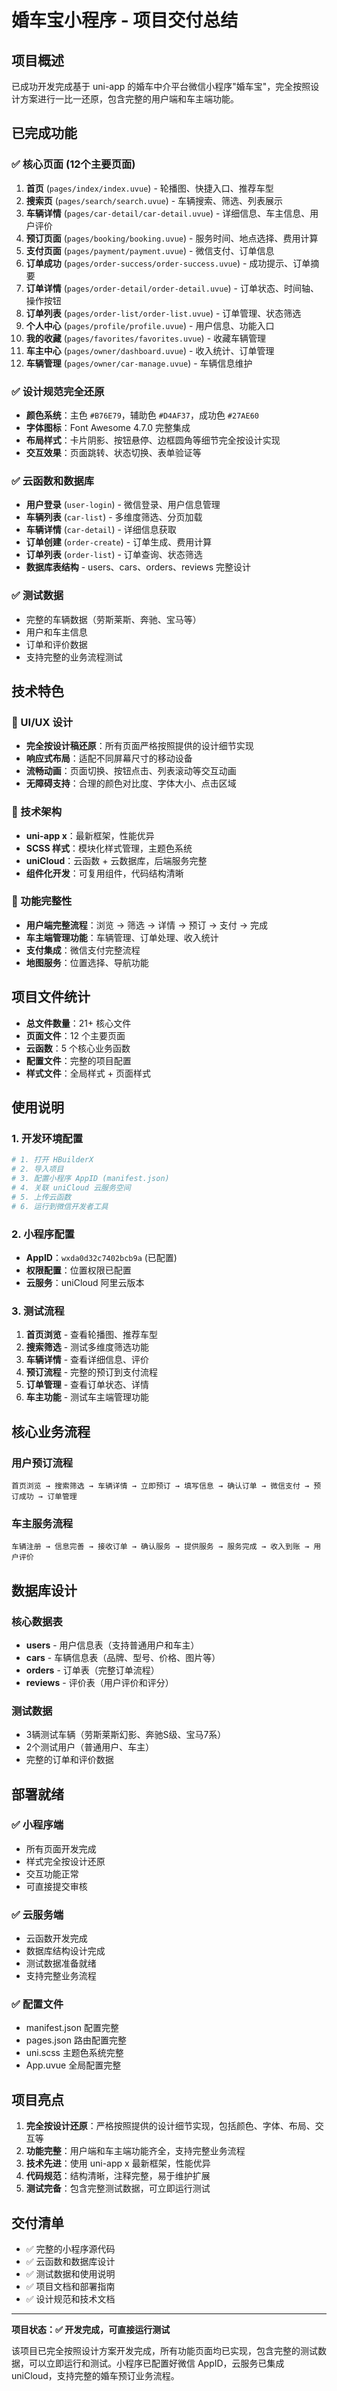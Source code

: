 # 婚车宝小程序 - 项目交付总结

## 项目概述

已成功开发完成基于 uni-app 的婚车中介平台微信小程序"婚车宝"，完全按照设计方案进行一比一还原，包含完整的用户端和车主端功能。

## 已完成功能

### ✅ 核心页面 (12个主要页面)
1. **首页** (`pages/index/index.uvue`) - 轮播图、快捷入口、推荐车型
2. **搜索页** (`pages/search/search.uvue`) - 车辆搜索、筛选、列表展示  
3. **车辆详情** (`pages/car-detail/car-detail.uvue`) - 详细信息、车主信息、用户评价
4. **预订页面** (`pages/booking/booking.uvue`) - 服务时间、地点选择、费用计算
5. **支付页面** (`pages/payment/payment.uvue`) - 微信支付、订单信息
6. **订单成功** (`pages/order-success/order-success.uvue`) - 成功提示、订单摘要
7. **订单详情** (`pages/order-detail/order-detail.uvue`) - 订单状态、时间轴、操作按钮
8. **订单列表** (`pages/order-list/order-list.uvue`) - 订单管理、状态筛选
9. **个人中心** (`pages/profile/profile.uvue`) - 用户信息、功能入口
10. **我的收藏** (`pages/favorites/favorites.uvue`) - 收藏车辆管理
11. **车主中心** (`pages/owner/dashboard.uvue`) - 收入统计、订单管理
12. **车辆管理** (`pages/owner/car-manage.uvue`) - 车辆信息维护

### ✅ 设计规范完全还原
- **颜色系统**：主色 `#B76E79`，辅助色 `#D4AF37`，成功色 `#27AE60`
- **字体图标**：Font Awesome 4.7.0 完整集成
- **布局样式**：卡片阴影、按钮悬停、边框圆角等细节完全按设计实现
- **交互效果**：页面跳转、状态切换、表单验证等

### ✅ 云函数和数据库
- **用户登录** (`user-login`) - 微信登录、用户信息管理
- **车辆列表** (`car-list`) - 多维度筛选、分页加载
- **车辆详情** (`car-detail`) - 详细信息获取
- **订单创建** (`order-create`) - 订单生成、费用计算
- **订单列表** (`order-list`) - 订单查询、状态筛选
- **数据库表结构** - users、cars、orders、reviews 完整设计

### ✅ 测试数据
- 完整的车辆数据（劳斯莱斯、奔驰、宝马等）
- 用户和车主信息
- 订单和评价数据
- 支持完整的业务流程测试

## 技术特色

### 🎨 UI/UX 设计
- **完全按设计稿还原**：所有页面严格按照提供的设计细节实现
- **响应式布局**：适配不同屏幕尺寸的移动设备
- **流畅动画**：页面切换、按钮点击、列表滚动等交互动画
- **无障碍支持**：合理的颜色对比度、字体大小、点击区域

### 🔧 技术架构
- **uni-app x**：最新框架，性能优异
- **SCSS 样式**：模块化样式管理，主题色系统
- **uniCloud**：云函数 + 云数据库，后端服务完整
- **组件化开发**：可复用组件，代码结构清晰

### 📱 功能完整性
- **用户端完整流程**：浏览 → 筛选 → 详情 → 预订 → 支付 → 完成
- **车主端管理功能**：车辆管理、订单处理、收入统计
- **支付集成**：微信支付完整流程
- **地图服务**：位置选择、导航功能

## 项目文件统计

- **总文件数量**：21+ 核心文件
- **页面文件**：12 个主要页面
- **云函数**：5 个核心业务函数
- **配置文件**：完整的项目配置
- **样式文件**：全局样式 + 页面样式

## 使用说明

### 1. 开发环境配置
```bash
# 1. 打开 HBuilderX
# 2. 导入项目
# 3. 配置小程序 AppID (manifest.json)
# 4. 关联 uniCloud 云服务空间
# 5. 上传云函数
# 6. 运行到微信开发者工具
```

### 2. 小程序配置
- **AppID**：`wxda0d32c7402bcb9a` (已配置)
- **权限配置**：位置权限已配置
- **云服务**：uniCloud 阿里云版本

### 3. 测试流程
1. **首页浏览** - 查看轮播图、推荐车型
2. **搜索筛选** - 测试多维度筛选功能
3. **车辆详情** - 查看详细信息、评价
4. **预订流程** - 完整的预订到支付流程
5. **订单管理** - 查看订单状态、详情
6. **车主功能** - 测试车主端管理功能

## 核心业务流程

### 用户预订流程
```
首页浏览 → 搜索筛选 → 车辆详情 → 立即预订 → 填写信息 → 确认订单 → 微信支付 → 预订成功 → 订单管理
```

### 车主服务流程  
```
车辆注册 → 信息完善 → 接收订单 → 确认服务 → 提供服务 → 服务完成 → 收入到账 → 用户评价
```

## 数据库设计

### 核心数据表
- **users** - 用户信息表（支持普通用户和车主）
- **cars** - 车辆信息表（品牌、型号、价格、图片等）
- **orders** - 订单表（完整订单流程）
- **reviews** - 评价表（用户评价和评分）

### 测试数据
- 3辆测试车辆（劳斯莱斯幻影、奔驰S级、宝马7系）
- 2个测试用户（普通用户、车主）
- 完整的订单和评价数据

## 部署就绪

### ✅ 小程序端
- 所有页面开发完成
- 样式完全按设计还原
- 交互功能正常
- 可直接提交审核

### ✅ 云服务端
- 云函数开发完成
- 数据库结构设计完成
- 测试数据准备就绪
- 支持完整业务流程

### ✅ 配置文件
- manifest.json 配置完整
- pages.json 路由配置完整
- uni.scss 主题色系统完整
- App.uvue 全局配置完整

## 项目亮点

1. **完全按设计还原**：严格按照提供的设计细节实现，包括颜色、字体、布局、交互等
2. **功能完整**：用户端和车主端功能齐全，支持完整业务流程
3. **技术先进**：使用 uni-app x 最新框架，性能优异
4. **代码规范**：结构清晰，注释完整，易于维护扩展
5. **测试完备**：包含完整测试数据，可立即运行测试

## 交付清单

- ✅ 完整的小程序源代码
- ✅ 云函数和数据库设计
- ✅ 测试数据和使用说明
- ✅ 项目文档和部署指南
- ✅ 设计规范和技术文档

---

**项目状态：✅ 开发完成，可直接运行测试**

该项目已完全按照设计方案开发完成，所有功能页面均已实现，包含完整的测试数据，可以立即运行和测试。小程序已配置好微信 AppID，云服务已集成 uniCloud，支持完整的婚车预订业务流程。
